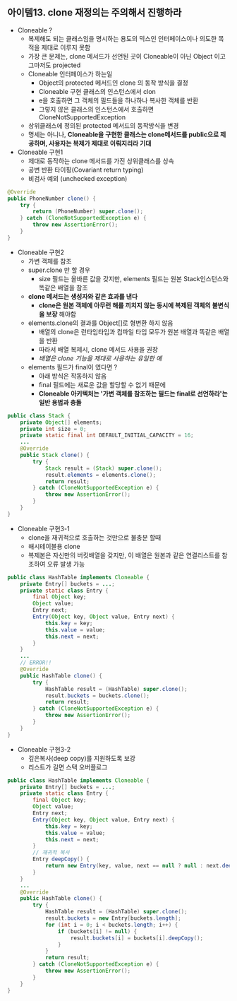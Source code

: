 
## 아이템13. clone 재정의는 주의해서 진행하라
* Cloneable ?
	* 복제해도 되는 클래스임을 명시하는 용도의 믹스인 인터페이스이나 의도한 목적을 제대로 이루지 못함
	* 가장 큰 문제는, clone 메서드가 선언된 곳이 Cloneable이 아닌 Object 이고 그마저도 projected 
	* Cloneable 인터페이스가 하는일
		* Object의 protected 메서드인 clone 의 동작 방식을 결정
		* Cloneable 구현 클래스의 인스턴스에서 clon
		* e을 호출하면 그 객체의 필드들을 하나하나 복사한 객체를 반환
		* 그렇지 않은 클래스의 인스턴스에서 호출하면 CloneNotSupportedException
	* 상위클래스에 정의된 protected 메서드의 동작방식을 변경
	* 명세는 아니나, **Cloneable을 구현한 클래스는 clone메서드를 public으로 제공하며, 사용자는 복제가 제대로 이뤄지리라 기대**
* Cloneable 구현1
	*  제대로 동작하는 clone 메서드를 가진 상위클래스를 상속
	* 	공변 반환 타이핑(Covariant return typing)
	*  비검사 예외 (unchecked exception) 
```java
@Override
public PhoneNumber clone() {
	try {
		return (PhoneNumber) super.clone();
	} catch (CloneNotSupportedException e) {
		throw new AssertionError();
	}
}
```
* Cloneable 구현2
	* 가변 객체를 참조
	* super.clone 만 할 경우
		* size 필드는 올바른 값을 갖지만, elements 필드는 원본 Stack인스턴스와 똑같은 배열을 참조
	* **clone 메서드는 생성자와 같은 효과를 낸다**
		* **clone은 원본 객체에 아무런 해를 끼치지 않는 동시에 복제된 객체의 불변식을 보장** 해야함
	* elements.clone의 결과를 Object[]로 형변환 하지 않음
		* 배열의 clone은 런타임타입과 컴파일 타입 모두가 원본 배열과 똑같은 배열을 반환
		* 따라서 배열 복제시, clone 메서드 사용을 권장
		* *배열은 clone 기능을 제대로 사용하는 유일한 예*
	* elements 필드가 final이 였다면 ?
		* 아래 방식은 작동하지 않음
		* final 필드에는 새로운 값을 할당할 수 없기 때문에
		* **Cloneable 아키텍처는 '가변 객체를 참조하는 필드는 final로 선언하라'는 일반 용법과 충돌**
```java
public class Stack {
	private Object[] elements;
	private int size = 0;
	private static final int DEFAULT_INITIAL_CAPACITY = 16;
	...
	@Override
	public Stack clone() {
		try {
			Stack result = (Stack) super.clone();
			result.elements = elements.clone();
			return result;
		} catch (CloneNotSupportedException e) {
			throw new AssertionError();
		}
	}
}
```
* Cloneable 구현3-1
	* clone을 재귀적으로 호출하는 것만으로 불충분 할때
	* 해시테이블용 clone
	* 복제본은 자신만의 버킷배열을 갖지만, 이 배열은 원본과 같은 연결리스트를 참조하여 오류 발생 가능
```java
public class HashTable implements Cloneable {
	private Entry[] buckets = ...;
	private static class Entry {
		final Object key;
		Object value;
		Entry next;
		Entry(Object key, Object value, Entry next) {
			this.key = key;
			this.value = value;
			this.next = next;
		}
	}
	...
	// ERROR!!
	@Override
	public HashTable clone() {
		try {
			HashTable result = (HashTable) super.clone();
			result.buckets = buckets.clone();
			return result;
		} catch (CloneNotSupportedException e) {
			throw new AssertionError();
		}
	}
}
```
* Cloneable 구현3-2
	* 깊은복사(deep copy)를 지원하도록 보강
	* 리스트가 길면 스택 오버플로그
```java
public class HashTable implements Cloneable {
	private Entry[] buckets = ...;
	private static class Entry {
		final Object key;
		Object value;
		Entry next;
		Entry(Object key, Object value, Entry next) {
			this.key = key;
			this.value = value;
			this.next = next;
		}
		// 재귀적 복사
		Entry deepCopy() {
			return new Entry(key, value, next == null ? null : next.deepCopy());
		}
	}
	...
	@Override
	public HashTable clone() {
		try {
			HashTable result = (HashTable) super.clone();
			result.buckets = new Entry[buckets.length];
			for (int i = 0; i < buckets.length; i++) {
				if (buckets[i] != null) {
					result.buckets[i] = buckets[i].deepCopy();
				}
			}
			return result;
		} catch (CloneNotSupportedException e) {
			throw new AssertionError();
		}
	}
}
```

<!--stackedit_data:
eyJoaXN0b3J5IjpbNjE4NjkxODAyXX0=
-->